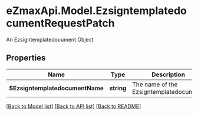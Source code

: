 # eZmaxApi.Model.EzsigntemplatedocumentRequestPatch
An Ezsigntemplatedocument Object

## Properties

Name | Type | Description | Notes
------------ | ------------- | ------------- | -------------
**SEzsigntemplatedocumentName** | **string** | The name of the Ezsigntemplatedocument. | [optional] 

[[Back to Model list]](../README.md#documentation-for-models) [[Back to API list]](../README.md#documentation-for-api-endpoints) [[Back to README]](../README.md)

